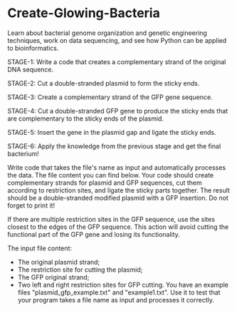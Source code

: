 # Create-Glowing-Bacteria
Learn about bacterial genome organization and genetic engineering techniques, work on data sequencing, and see how Python can be applied to bioinformatics.

STAGE-1: Write a code that creates a complementary strand of the original DNA sequence.

STAGE-2: Cut a double-stranded plasmid to form the sticky ends.

STAGE-3: Create a complementary strand of the GFP gene sequence.

STAGE-4: Cut a double-stranded GFP gene to produce the sticky ends that are complementary to the sticky ends of the plasmid.

STAGE-5: Insert the gene in the plasmid gap and ligate the sticky ends.

STAGE-6: Apply the knowledge from the previous stage and get the final bacterium!



Write code that takes the file's name as input and automatically processes the data. The file content you can find below.
Your code should create complementary strands for plasmid and GFP sequences, cut them according to restriction sites, and ligate the sticky parts together. The result should be a double-stranded modified plasmid with a GFP insertion. Do not forget to print it!

If there are multiple restriction sites in the GFP sequence, use the sites closest to the edges of the GFP sequence. This action will avoid cutting the functional part of the GFP gene and losing its functionality.

The input file content:
* The original plasmid strand;
* The restriction site for cutting the plasmid;
* The GFP original strand;
* Two left and right restriction sites for GFP cutting.
You have an example files "plasmid_gfp_example.txt" and "example1.txt". Use it to test that your program takes a file name as input and processes it correctly.
